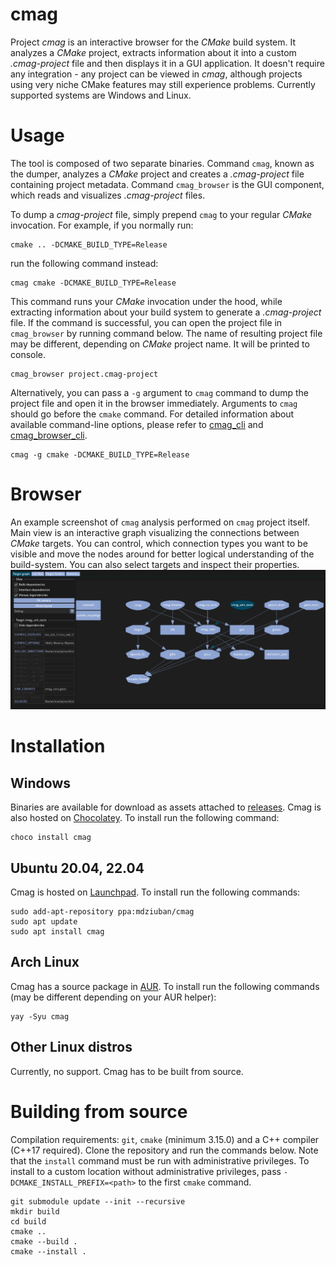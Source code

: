 # cmag

Project *cmag* is an interactive browser for the *CMake* build system. It analyzes a *CMake* project, extracts information about it into a custom *.cmag-project* file and then displays it in a GUI application. It doesn't require any integration - any project can be viewed in *cmag*, although projects using very niche CMake features may still experience problems. Currently supported systems are Windows and Linux.



# Usage
The tool is composed of two separate binaries. Command `cmag`, known as the dumper, analyzes a *CMake* project and creates a *.cmag-project* file containing project metadata. Command `cmag_browser` is the GUI component, which reads and visualizes *.cmag-project* files.

To dump a *cmag-project* file, simply prepend `cmag` to your regular *CMake* invocation. For example, if you normally run:
```
cmake .. -DCMAKE_BUILD_TYPE=Release
```

run the following command instead:
```
cmag cmake -DCMAKE_BUILD_TYPE=Release
```

This command runs your *CMake* invocation under the hood, while extracting information about your build system to generate a *.cmag-project* file. If the command is successful, you can open the project file in `cmag_browser` by running command below. The name of resulting project file may be different, depending on *CMake* project name. It will be printed to console.
```
cmag_browser project.cmag-project
```

Alternatively, you can pass a `-g` argument to `cmag` command to dump the project file and open it in the browser immediately. Arguments to `cmag` should go before the `cmake` command. For detailed information about available command-line options, please refer to [cmag_cli](doc/cmag_cli.txt) and [cmag_browser_cli](doc/cmag_browser_cli.txt).
```
cmag -g cmake -DCMAKE_BUILD_TYPE=Release
```



# Browser
An example screenshot of `cmag` analysis performed on `cmag` project itself. Main view is an interactive graph visualizing the connections between *CMake* targets. You can control, which connection types you want to be visible and move the nodes around for better logical understanding of the build-system. You can also select targets and inspect their properties.
![browser screenshot](doc/browser_graph.png)



# Installation
## Windows
Binaries are available for download as assets attached to [releases](https://github.com/DziubanMaciej/cmag/releases). Cmag is also hosted on [Chocolatey](https://community.chocolatey.org/packages/cmag). To install run the following command:
```
choco install cmag
```

## Ubuntu 20.04, 22.04
Cmag is hosted on [Launchpad](https://launchpad.net/~mdziuban/+archive/ubuntu/cmag). To install run the following commands:
```
sudo add-apt-repository ppa:mdziuban/cmag
sudo apt update
sudo apt install cmag
```

## Arch Linux
Cmag has a source package in [AUR](https://aur.archlinux.org/packages/cmag). To install run the following commands (may be different depending on your AUR helper):
```
yay -Syu cmag
```

## Other Linux distros
Currently, no support. Cmag has to be built from source.



# Building from source
Compilation requirements: `git`, `cmake` (minimum 3.15.0) and a C++ compiler (C++17 required). Clone the repository and run the commands below. Note that the `install` command must be run with administrative privileges. To install to a custom location without administrative privileges, pass `-DCMAKE_INSTALL_PREFIX=<path>` to the first `cmake` command.
```
git submodule update --init --recursive
mkdir build
cd build
cmake ..
cmake --build .
cmake --install .
```

